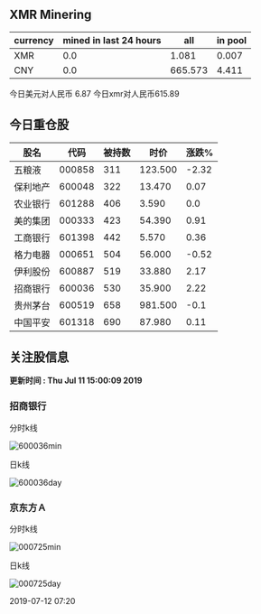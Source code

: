 ## XMR Minering

|currency|mined in last 24 hours|all|in pool|
|---|---|---|---|
|XMR|0.0|1.081|0.007|
|CNY|0.0|665.573|4.411|

今日美元对人民币 6.87	今日xmr对人民币615.89


## 今日重仓股 

|股名|代码|被持数|时价|涨跌%|
|---|---|---|---|---|
|五粮液|000858|311|123.500|-2.32|
|保利地产|600048|322|13.470|0.07|
|农业银行|601288|406|3.590|0.0|
|美的集团|000333|423|54.390|0.91|
|工商银行|601398|442|5.570|0.36|
|格力电器|000651|504|56.000|-0.52|
|伊利股份|600887|519|33.880|2.17|
|招商银行|600036|530|35.900|2.22|
|贵州茅台|600519|658|981.500|-0.1|
|中国平安|601318|690|87.980|0.11|

## 关注股信息
**更新时间 : Thu Jul 11 15:00:09 2019**
### 招商银行 
分时k线

![600036min](http://image.sinajs.cn/newchart/min/n/sh600036.gif)

日k线

![600036day](http://image.sinajs.cn/newchart/daily/n/sh600036.gif)

### 京东方Ａ 
分时k线

![000725min](http://image.sinajs.cn/newchart/min/n/sz000725.gif)

日k线

![000725day](http://image.sinajs.cn/newchart/daily/n/sz000725.gif)

2019-07-12 07:20